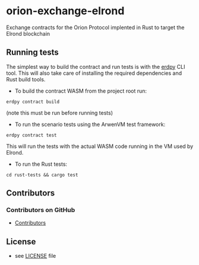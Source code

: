 # orion-exchange-elrond

Exchange contracts for the Orion Protocol implented in Rust to target the Elrond blockchain

## Running tests

The simplest way to build the contract and run tests is with the [erdpy](https://docs.elrond.com/tools/erdpy/installing-erdpy) CLI tool. This will also take care of installing the required dependencies and Rust build tools.

- To build the contract WASM from the project root run:

```shell
erdpy contract build
```
(note this must be run before running tests)

- To run the scenario tests using the ArwenVM test framework:

```shell
erdpy contract test
```

This will run the tests with the actual WASM code running in the VM used by Elrond.

- To run the Rust tests:

```shell
cd rust-tests && cargo test
```

## Contributors

### Contributors on GitHub
* [Contributors](https://github.com/orionprotocol/orion-exchange-elrond/graphs/contributors)

## License 
* see [LICENSE](https://github.com/orionprotocol/orion-exchange-elrond/blob/master/LICENSE) file


